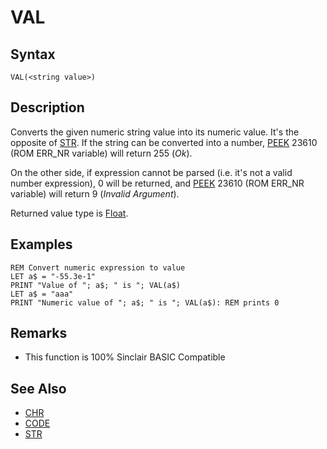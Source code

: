 # VAL

## Syntax


```
VAL(<string value>)
```

## Description

Converts the given numeric string value into its numeric value. It's the opposite of [STR](str.md).
If the string can be converted into a number, [PEEK](peek.md) 23610 (ROM ERR_NR variable) will return 255 (_Ok_).

On the other side, if expression cannot be parsed (i.e. it's not a valid number expression), 0 will be returned,
and [PEEK](peek.md) 23610 (ROM ERR_NR variable) will return 9 (_Invalid Argument_).

Returned value type is [Float](types.md#float).

## Examples

```
REM Convert numeric expression to value
LET a$ = "-55.3e-1"
PRINT "Value of "; a$; " is "; VAL(a$)
LET a$ = "aaa"
PRINT "Numeric value of "; a$; " is "; VAL(a$): REM prints 0
```

## Remarks

* This function is 100% Sinclair BASIC Compatible

## See Also

* [CHR](chr.md)
* [CODE](code.md)  
* [STR](str.md)
